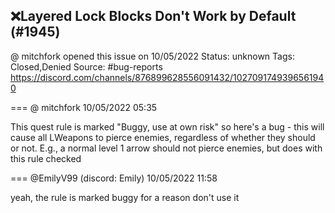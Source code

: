 ## ❌Layered Lock Blocks Don't Work by Default (#1945)
@ mitchfork opened this issue on 10/05/2022
Status: unknown
Tags: Closed,Denied
Source: #bug-reports https://discord.com/channels/876899628556091432/1027091749396561940


=== @ mitchfork 10/05/2022 05:35

This quest rule is marked "Buggy, use at own risk" so here's a bug - this will cause all LWeapons to pierce enemies, regardless of whether they should or not.
E.g., a normal level 1 arrow should not pierce enemies, but does with this rule checked

=== @EmilyV99 (discord: Emily) 10/05/2022 11:58

yeah, the rule is marked buggy for a reason
don't use it
